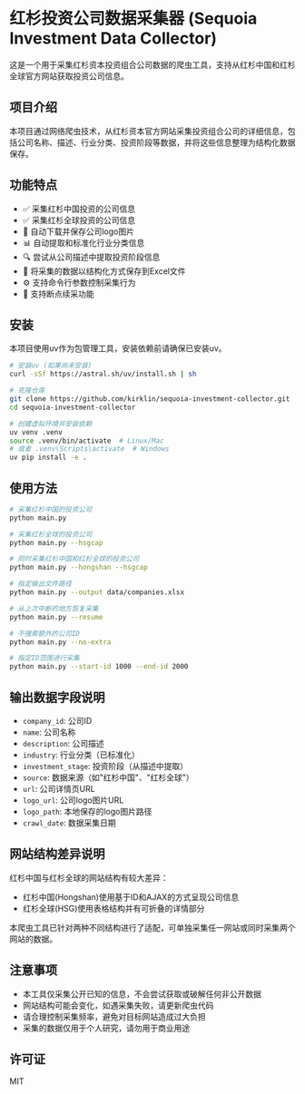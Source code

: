 # 红杉投资公司数据采集器 (Sequoia Investment Data Collector)

这是一个用于采集红杉资本投资组合公司数据的爬虫工具，支持从红杉中国和红杉全球官方网站获取投资公司信息。

## 项目介绍

本项目通过网络爬虫技术，从红杉资本官方网站采集投资组合公司的详细信息，包括公司名称、描述、行业分类、投资阶段等数据，并将这些信息整理为结构化数据保存。

## 功能特点

- ✅ 采集红杉中国投资的公司信息
- ✅ 采集红杉全球投资的公司信息
- 🔄 自动下载并保存公司logo图片
- 📊 自动提取和标准化行业分类信息
- 🔍 尝试从公司描述中提取投资阶段信息
- 💾 将采集的数据以结构化方式保存到Excel文件
- ⚙️ 支持命令行参数控制采集行为
- 🔁 支持断点续采功能

## 安装

本项目使用uv作为包管理工具，安装依赖前请确保已安装uv。

```bash
# 安装uv (如果尚未安装)
curl -sSf https://astral.sh/uv/install.sh | sh

# 克隆仓库
git clone https://github.com/kirklin/sequoia-investment-collector.git
cd sequoia-investment-collector

# 创建虚拟环境并安装依赖
uv venv .venv
source .venv/bin/activate  # Linux/Mac
# 或者 .venv\Scripts\activate  # Windows
uv pip install -e .
```

## 使用方法

```bash
# 采集红杉中国的投资公司
python main.py

# 采集红杉全球的投资公司
python main.py --hsgcap

# 同时采集红杉中国和红杉全球的投资公司
python main.py --hongshan --hsgcap

# 指定输出文件路径
python main.py --output data/companies.xlsx

# 从上次中断的地方恢复采集
python main.py --resume

# 不搜索额外的公司ID
python main.py --no-extra

# 指定ID范围进行采集
python main.py --start-id 1000 --end-id 2000
```

## 输出数据字段说明

- `company_id`: 公司ID
- `name`: 公司名称
- `description`: 公司描述
- `industry`: 行业分类（已标准化）
- `investment_stage`: 投资阶段（从描述中提取）
- `source`: 数据来源（如"红杉中国"、"红杉全球"）
- `url`: 公司详情页URL
- `logo_url`: 公司logo图片URL
- `logo_path`: 本地保存的logo图片路径
- `crawl_date`: 数据采集日期

## 网站结构差异说明

红杉中国与红杉全球的网站结构有较大差异：
- 红杉中国(Hongshan)使用基于ID和AJAX的方式呈现公司信息
- 红杉全球(HSG)使用表格结构并有可折叠的详情部分

本爬虫工具已针对两种不同结构进行了适配，可单独采集任一网站或同时采集两个网站的数据。

## 注意事项

- 本工具仅采集公开已知的信息，不会尝试获取或破解任何非公开数据
- 网站结构可能会变化，如遇采集失败，请更新爬虫代码
- 请合理控制采集频率，避免对目标网站造成过大负担
- 采集的数据仅用于个人研究，请勿用于商业用途

## 许可证

MIT 
